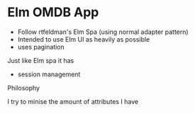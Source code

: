 # Elm OMDB App

- Follow rtfeldman's Elm Spa (using normal adapter pattern)
- Intended to use Elm UI as heavily as possible
- uses pagination 

Just like Elm spa it has 
- session management 


Philosophy 

I try to minise the amount of attributes I have 



